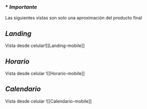 ### * *Importante*
Las siguientes vistas son solo una aproximación del producto final

## *Landing*
Vista desde celular![[Landing-mobile]]
## *Horario*
Vista desde celular
![[Horario-mobile]]
## *Calendario*
Vista desde celular
![[Calendario-mobile]]